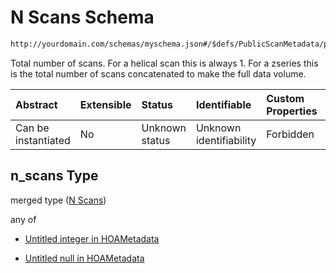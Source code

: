 # N Scans Schema

```txt
http://yourdomain.com/schemas/myschema.json#/$defs/PublicScanMetadata/properties/n_scans
```

Total number of scans. For a helical scan this is always 1. For a zseries this is the total number of scans concatenated to make the full data volume.

| Abstract            | Extensible | Status         | Identifiable            | Custom Properties | Additional Properties | Access Restrictions | Defined In                                                                   |
| :------------------ | :--------- | :------------- | :---------------------- | :---------------- | :-------------------- | :------------------ | :--------------------------------------------------------------------------- |
| Can be instantiated | No         | Unknown status | Unknown identifiability | Forbidden         | Allowed               | none                | [metadata-schema.json\*](../out/metadata-schema.json "open original schema") |

## n\_scans Type

merged type ([N Scans](metadata-schema-defs-publicscanmetadata-properties-n-scans.md))

any of

* [Untitled integer in HOAMetadata](metadata-schema-defs-publicscanmetadata-properties-n-scans-anyof-0.md "check type definition")

* [Untitled null in HOAMetadata](metadata-schema-defs-publicscanmetadata-properties-n-scans-anyof-1.md "check type definition")
